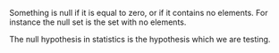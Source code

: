 Something is null if it is equal to zero, or if it contains no elements.
For instance the null set is the set with no elements.

The null hypothesis in statistics is the hypothesis which we are
testing.

